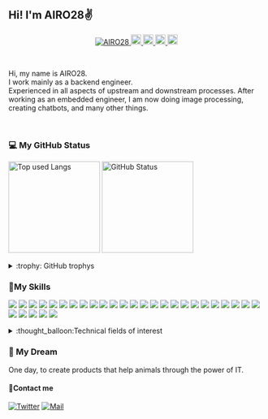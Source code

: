 ## Hi! I'm AIRO28:v:

<p align="center">
  <a href="https://github.com/AIRO28/AIRO28/">
    <img src="https://komarev.com/ghpvc/?username=AIRO28" alt="AIRO28" />
  </a>
  <a href="http://twitter.com/AIRO28_">
    <img height="20" src="https://img.shields.io/twitter/follow/AIRO28_?label=Twitter&logo=twitter&style=flat" />
  </a>
  <a href="https://github.com/AIRO28">
    <img height="20" src="https://img.shields.io/github/followers/AIRO28?label=follow&logo=github&style=flat" />
  </a>  
  <a href="http://qiita.com/AIRO">
    <img height="20" src="https://qiita-badge.apiapi.app/s/AIRO/posts.svg" />
  </a>
  <a href="http://qiita.com/AIRO">
    <img height="20" src="https://qiita-badge.apiapi.app/s/AIRO/contributions.svg" />
  </a>
</p>

<br>

<p align="left">
  <!-- my profile -->
  Hi, my name is AIRO28.<br>
  I work mainly as a backend engineer.<br>
  Experienced in all aspects of upstream and downstream processes. After working as an embedded engineer, I am now doing image processing, creating chatbots, and many other things.
</p>

<br>

### 💻 My GitHub Status

<!-- GitHub Status -->
<p align="left"> 
  <img alt="Top used Langs" height="180px" src="https://github-readme-stats.vercel.app/api/top-langs/?username=AIRO28&layout=compact&count_private=true&show_icons=true&show_icons=true&theme=monokai" />
  <img alt="GitHub Status" height="180px" src="https://github-readme-stats.vercel.app/api?username=AIRO28&count_private=true&show_icons=true&show_icons=true&theme=monokai" />
</p>
 
<details>
  <summary>:trophy: GitHub trophys</summary>
  <img alt="My Trophy" heiht="100px" src="https://github-profile-trophy.vercel.app/?username=AIRO28&row=2&column=3&theme=monokai" />
</details>

### :muscle:My Skills
<p align="left"> 
  <img src="https://img.shields.io/badge/--3776AB.svg?logo=python&style=social">
  <img src="https://img.shields.io/badge/--A8B9CC.svg?logo=C&style=social">
  <img src="https://img.shields.io/badge/--00599C.svg?logo=cplusplus&style=social">
  <img src="https://img.shields.io/badge/--CC342D.svg?logo=ruby&style=social">
  <img src="https://img.shields.io/badge/--0078D6.svg?logo=windows&style=social">
  <img src="https://img.shields.io/badge/--FCC624.svg?logo=linux&style=social">
  <img src="https://img.shields.io/badge/--E95420.svg?logo=ubuntu&style=social">
  <img src="https://img.shields.io/badge/--F05032.svg?logo=git&style=social">
  <img src="https://img.shields.io/badge/--181717.svg?logo=github&style=social">
  <img src="https://img.shields.io/badge/--007ACC.svg?logo=visualstudiocode&style=social">
  <img src="https://img.shields.io/badge/--019733.svg?logo=vim&style=social">
  <img src="https://img.shields.io/badge/--1488C6.svg?logo=docker&style=social">
  <img src="https://img.shields.io/badge/--22314E.svg?logo=ROS&style=social">
  <img src="https://img.shields.io/badge/--232F3E.svg?logo=amazon-aws&style=social">
  <img src="https://img.shields.io/badge/--4479A1.svg?logo=mysql&style=social">
  <img src="https://img.shields.io/badge/--336791.svg?logo=postgresql&style=social">
  <img src="https://img.shields.io/badge/--5C3EE8.svg?logo=opencv&style=social">
  <img src="https://img.shields.io/badge/--000000.svg?logo=flask&style=social">
  <img src="https://img.shields.io/badge/--CC0000.svg?logo=Ruby%20on%20Rails&style=social">
  <img src="https://img.shields.io/badge/--150458.svg?logo=pandas&style=social">
  <img src="https://img.shields.io/badge/--013243.svg?logo=numpy&style=social">
  <img src="https://img.shields.io/badge/--F37626.svg?logo=jupyter&style=social">
  <img src="https://img.shields.io/badge/--FF4B4B.svg?logo=streamlit&style=social">
  <img src="https://img.shields.io/badge/--FF6F00.svg?logo=TensorFlow&style=social">
  <img src="https://img.shields.io/badge/--D00000.svg?logo=Keras&style=social">
  <img src="https://img.shields.io/badge/--F7931E.svg?logo=scikit-learn&style=social">
  <img src="https://img.shields.io/badge/--00C300.svg?logo=LINE&style=social">
  <img src="https://img.shields.io/badge/--00C8FF.svg?logo=adobe-photoshop&style=social">
  <img src="https://img.shields.io/badge/--ADD5EC.svg?logo=adobe-lightroom-classic&style=social">
  <img src="https://img.shields.io/badge/--F5792A.svg?logo=blender&style=social">
</p>


<details>
<summary> :thought_balloon:Technical fields of interest </summary>
  
<!--A list of technical information that interests you.-->
* Image processing, Motion detection
* Population intelligence, Machine learning
* Drone technology
* Front-end


</details>

### :star2: My Dream
One day, to create products that help animals through the power of IT.

#### :eyes:Contact me

[<img alt="Twitter" src="https://img.shields.io/badge/-Twitter-1DA1F2.svg?logo=twitter&style=popout">](http://twitter.com/AIRO28_)
[<img alt="Mail" src="https://img.shields.io/badge/-Gmail-D14836.svg?logo=gmail&style=popout">](mailto:air0ta.working@gmail.com)



<!-- "https://tech-blog.s-yoshiki.com/entry/150/?referer=https://t.co/" -->
